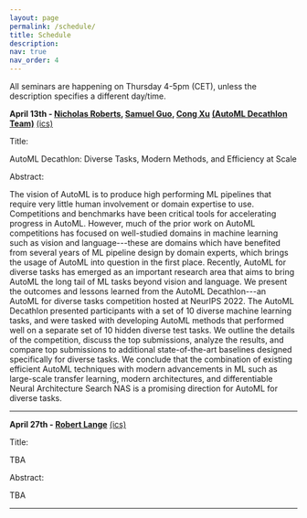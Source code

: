```yaml
---
layout: page
permalink: /schedule/
title: Schedule
description: 
nav: true
nav_order: 4
---
```



All seminars are happening on Thursday 4-5pm (CET), unless the description specifies a different day/time.


**April 13th - [Nicholas Roberts](https://nick11roberts.science/), [Samuel Guo](https://www.linkedin.com/in/samuel-guo-03570b148/), [Cong Xu](https://scholar.google.com/citations?user=B8WA2XsAAAAJ) [(AutoML Decathlon Team)](https://www.cs.cmu.edu/~automl-decathlon-22/)** [(ics)](../assets/ics/automl_seminar_april_13.ics)


Title:

AutoML Decathlon: Diverse Tasks, Modern Methods, and Efficiency at Scale

Abstract:

The vision of AutoML is to produce high performing ML pipelines that require very little human involvement or domain expertise to use. Competitions and benchmarks have been critical tools for accelerating progress in AutoML. However, much of the prior work on AutoML competitions has focused on well-studied domains in machine learning such as vision and language---these are domains which have benefited from several years of ML pipeline design by domain experts, which brings the usage of AutoML into question in the first place. Recently, AutoML for diverse tasks has emerged as an important research area that aims to bring AutoML the long tail of ML tasks beyond vision and language. We present the outcomes and lessons learned from the AutoML Decathlon---an AutoML for diverse tasks competition hosted at NeurIPS 2022. The AutoML Decathlon presented participants with a set of 10 diverse machine learning tasks, and were tasked with developing AutoML methods that performed well on a separate set of 10 hidden diverse test tasks. We outline the details of the competition, discuss the top submissions, analyze the results, and compare top submissions to additional state-of-the-art baselines designed specifically for diverse tasks. We conclude that the combination of existing efficient AutoML techniques with modern advancements in ML such as large-scale transfer learning, modern architectures, and differentiable Neural Architecture Search NAS is a promising direction for AutoML for diverse tasks.


----------

**April 27th - [Robert Lange](https://roberttlange.github.io/)** [(ics)](../assets/ics/automl_seminar_april_27.ics)


Title:

TBA

Abstract:

TBA

----------



